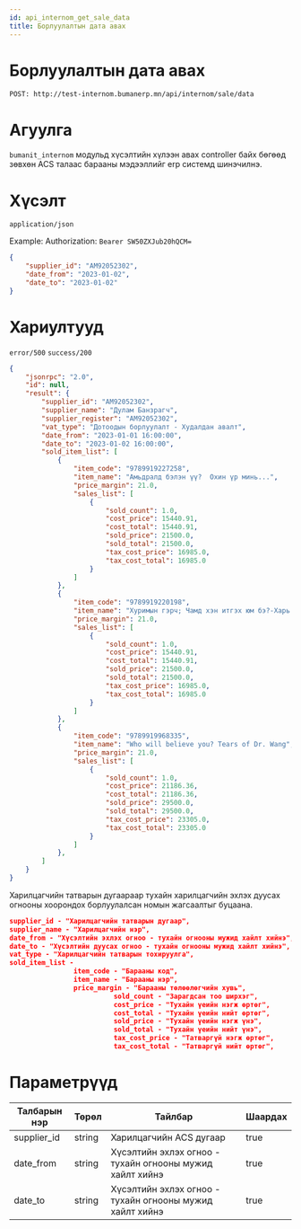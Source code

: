 ```yaml
---
id: api_internom_get_sale_data
title: Борлуулалтын дата авах
---
```


# Борлуулалтын дата авах

`POST: http://test-internom.bumanerp.mn/api/internom/sale/data` 


# Агуулга

`bumanit_internom` модульд хүсэлтийн хүлээн авах controller байх бөгөөд зөвхөн ACS талаас барааны мэдээллийг
erp системд шинэчилнэ.

# Хүсэлт
`application/json`

Example: Authorization: `Bearer SW50ZXJub20hQCM=`


```json
{
	"supplier_id": "АМ92052302",
	"date_from": "2023-01-02",
	"date_to": "2023-01-02"
}
```

# Хариултууд

`error/500`
`success/200`
```json
{
	"jsonrpc": "2.0",
	"id": null,
	"result": {
		"supplier_id": "АМ92052302",
		"supplier_name": "Дулам Банзрагч",
		"supplier_register": "АМ92052302",
		"vat_type": "Дотоодын борлуулалт - Худалдан авалт",
		"date_from": "2023-01-01 16:00:00",
		"date_to": "2023-01-02 16:00:00",
		"sold_item_list": [
			{
				"item_code": "9789919227258",
				"item_name": "Амьдралд бэлэн үү?  Охин үр минь...",
				"price_margin": 21.0,
				"sales_list": [
					{
						"sold_count": 1.0,
						"cost_price": 15440.91,
						"cost_total": 15440.91,
						"sold_price": 21500.0,
						"sold_total": 21500.0,
						"tax_cost_price": 16985.0,
						"tax_cost_total": 16985.0
					}
				]
			},
			{
				"item_code": "9789919220198",
				"item_name": "Хуримын гэрч; Чамд хэн итгэх юм бэ?-Харь хэлээр яригсад романы мөчир бүлэг",
				"price_margin": 21.0,
				"sales_list": [
					{
						"sold_count": 1.0,
						"cost_price": 15440.91,
						"cost_total": 15440.91,
						"sold_price": 21500.0,
						"sold_total": 21500.0,
						"tax_cost_price": 16985.0,
						"tax_cost_total": 16985.0
					}
				]
			},
			{
				"item_code": "9789919968335",
				"item_name": "Who will believe you? Tears of Dr. Wang",
				"price_margin": 21.0,
				"sales_list": [
					{
						"sold_count": 1.0,
						"cost_price": 21186.36,
						"cost_total": 21186.36,
						"sold_price": 29500.0,
						"sold_total": 29500.0,
						"tax_cost_price": 23305.0,
						"tax_cost_total": 23305.0
					}
				]
			},
		]
	}
}
```

Харилцагчийн татварын дугаараар тухайн харилцагчийн эхлэх дуусах огнооны хоорондох борлуулалсан номын жагсаалтыг буцаана.

```json
supplier_id - "Харилцагчийн татварын дугаар",
supplier_name - "Харилцагчийн нэр",
date_from - "Хүсэлтийн эхлэх огноо - тухайн огнооны мужид хайлт хийнэ",
date_to - "Хүсэлтийн дуусах огноо - тухайн огнооны мужид хайлт хийнэ",
vat_type - "Харилцагчийн татварын тохируулга",
sold_item_list -
                item_code - "Барааны код",
                item_name - "Барааны нэр",
                price_margin - "Барааны төлөөлөгчийн хувь",
                          sold_count - "Зарагдсан тоо ширхэг",
                          cost_price - "Тухайн үеийн нэгж өртөг",
                          cost_total - "Тухайн үеийн нийт өртөг",
                          sold_price - "Тухайн үеийн нэгж үнэ",
                          sold_total - "Тухайн үеийн нийт үнэ",
                          tax_cost_price - "Татваргүй нэгж өртөг",
                          tax_cost_total - "Татваргүй нийт өртөг",


```

# Параметрүүд
  <Tabs>
              <TabItem  default>
                <table>
                  <thead>
                    <tr>
                      <th>Талбарын нэр</th>
                      <th>Төрөл</th>
                      <th>Тайлбар</th>
                      <th>Шаардах</th>
                    </tr>
                  </thead>
                  <tbody>
                    <tr>
                      <td>supplier_id</td>
                      <td>string</td>
                      <td>Харилцагчийн ACS дугаар </td>
                      <td>true</td>
                    </tr>
                     <tr>
                      <td>date_from</td>
                      <td>string</td>
                      <td>Хүсэлтийн эхлэх огноо - тухайн огнооны мужид хайлт хийнэ </td>
                      <td>true</td>
                    </tr>
                     <tr>
                      <td>date_to</td>
                      <td>string</td>
                      <td>Хүсэлтийн эхлэх огноо - тухайн огнооны мужид хайлт хийнэ </td>
                      <td>true</td>
                    </tr>
                  </tbody>
                </table>
              </TabItem>
</Tabs>